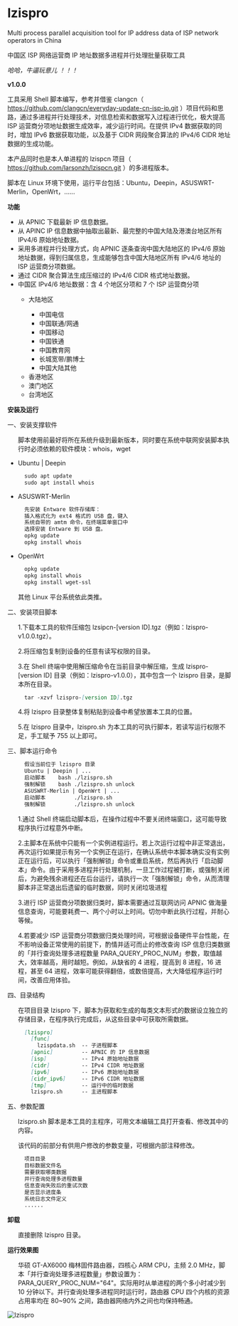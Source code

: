 # lzispro
Multi process parallel acquisition tool for IP address data of ISP network operators in China

中国区 ISP 网络运营商 IP 地址数据多进程并行处理批量获取工具

*哈哈，牛逼玩意儿 ！！！*

**v1.0.0**

工具采用 Shell 脚本编写，参考并借鉴 clangcn（ https://github.com/clangcn/everyday-update-cn-isp-ip.git ）项目代码和思路，通过多进程并行处理技术，对信息检索和数据写入过程进行优化，极大提高 ISP 运营商分项地址数据生成效率，减少运行时间。在提供 IPv4 数据获取的同时，增加 IPv6 数据获取功能，以及基于 CIDR 网段聚合算法的 IPv4/6 CIDR 地址数据的生成功能。

本产品同时也是本人单进程的 lzispcn 项目（ https://github.com/larsonzh/lzispcn.git ）的多进程版本。

脚本在 Linux 环境下使用，运行平台包括：Ubuntu，Deepin，ASUSWRT-Merlin，OpenWrt，......

**功能**
<ul><li>从 APNIC 下载最新 IP 信息数据。</li>
<li>从 APINC IP 信息数据中抽取出最新、最完整的中国大陆及港澳台地区所有 IPv4/6 原始地址数据。</li>
<li>采用多进程并行处理方式，向 APNIC 逐条查询中国大陆地区的 IPv4/6 原始地址数据，得到归属信息，生成能够包含中国大陆地区所有 IPv4/6 地址的 ISP 运营商分项数据。</li>
<li>通过 CIDR 聚合算法生成压缩过的 IPv4/6 CIDR 格式地址数据。</li>
<li>中国区 IPv4/6 地址数据：含 4 个地区分项和 7 个 ISP 运营商分项</li>
    <ul><li>大陆地区</li>
        <ul><li>中国电信</li>
        <li>中国联通/网通</li>
        <li>中国移动</li>
        <li>中国铁通</li>
        <li>中国教育网</li>
        <li>长城宽带/鹏博士</li>
        <li>中国大陆其他</li></ul>
    <li>香港地区</li>
    <li>澳门地区</li>
    <li>台湾地区</li></ul></ul>

**安装及运行**

一、安装支撑软件

<ul>脚本使用前最好将所在系统升级到最新版本，同时要在系统中联网安装脚本执行时必须依赖的软件模块：whois，wget</ul>
<ul><li>Ubuntu | Deepin</li>

```markdown
  sudo apt update
  sudo apt install whois
```
<li>ASUSWRT-Merlin</li>

```markdown
  先安装 Entware 软件存储库：
  插入格式化为 ext4 格式的 USB 盘，键入
  系统自带的 amtm 命令，在终端菜单窗口中
  选择安装 Entware 到 USB 盘。
  opkg update
  opkg install whois
```
<li>OpenWrt</li>

```markdown
  opkg update
  opkg install whois
  opkg install wget-ssl
```
</ul>

<ul>其他 Linux 平台系统依此类推。</ul>

二、安装项目脚本

<ul>1.下载本工具的软件压缩包 lzsipcn-[version ID].tgz（例如：lzispro-v1.0.0.tgz）。</ul>

<ul>2.将压缩包复制到设备的任意有读写权限的目录。</ul>

<ul>3.在 Shell 终端中使用解压缩命令在当前目录中解压缩，生成 lzispro-[version ID] 目录（例如：lzispro-v1.0.0），其中包含一个 lzispro 目录，是脚本所在目录。</ul>
<ul>

```markdown
  tar -xzvf lzispro-[version ID].tgz
```
</ul>

<ul>4.将 lzispro 目录整体复制粘贴到设备中希望放置本工具的位置。</ul>

<ul>5.在 lzispro 目录中，lzispro.sh 为本工具的可执行脚本，若读写运行权限不足，手工赋予 755 以上即可。</ul>

三、脚本运行命令

<ul>

```markdown
  假设当前位于 lzispro 目录
  Ubuntu | Deepin | ...
  启动脚本    bash ./lzispro.sh
  强制解锁    bash ./lzispro.sh unlock
  ASUSWRT-Merlin | OpenWrt | ...
  启动脚本         ./lzispro.sh
  强制解锁         ./lzispro.sh unlock
```
</ul>
<ul>1.通过 Shell 终端启动脚本后，在操作过程中不要关闭终端窗口，这可能导致程序执行过程意外中断。</ul>
<ul>2.主脚本在系统中只能有一个实例进程运行。若上次运行过程中非正常退出，再次运行如果提示有另一个实例正在运行，在确认系统中本脚本确实没有实例正在运行后，可以执行「强制解锁」命令或重启系统，然后再执行「启动脚本」命令。由于采用多进程并行处理机制，一旦工作过程被打断，或强制关闭后，为避免残余进程还在后台运行，请执行一次「强制解锁」命令，从而清理脚本非正常退出后遗留的临时数据，同时关闭垃圾进程</ul>
<ul>3.进行 ISP 运营商分项数据归类时，脚本需要通过互联网访问 APNIC 做海量信息查询，可能要耗费一、两个小时以上时间。切勿中断此执行过程，并耐心等候。</ul>
<ul>4.若要减少 ISP 运营商分项数据归类处理时间，可根据设备硬件平台性能，在不影响设备正常使用的前提下，酌情并适可而止的修改查询 ISP 信息归类数据的「并行查询处理多进程数量 PARA_QUERY_PROC_NUM」参数，取值越大，效率越高，用时越短。例如，从缺省的 4 进程，提高到 8 进程，16 进程，甚至 64 进程，效率可能获得翻倍，或数倍提高，大大降低程序运行时间，改善应用体验。</ul>

四、目录结构

<ul>在项目目录 lzispro 下，脚本为获取和生成的每类文本形式的数据设立独立的存储目录，在程序执行完成后，从这些目录中可获取所需数据。</ul>
<ul>

```markdown
  [lzispro]
    [func]
      lzispdata.sh  -- 子进程脚本
    [apnic]         -- APNIC 的 IP 信息数据
    [isp]           -- IPv4 原始地址数据
    [cidr]          -- IPv4 CIDR 地址数据
    [ipv6]          -- IPv6 原始地址数据
    [cidr_ipv6]     -- IPv6 CIDR 地址数据
    [tmp]           -- 运行中的临时数据
    lzispro.sh      -- 主进程脚本
```
</ul>

五、参数配置

<ul>lzispro.sh 脚本是本工具的主程序，可用文本编辑工具打开查看、修改其中的内容。</ul>
    
<ul>该代码的前部分有供用户修改的参数变量，可根据内部注释修改。</ul>
<ul>

```markdown
  项目目录
  目标数据文件名
  需要获取哪类数据
  并行查询处理多进程数量
  信息查询失败后的重试次数
  是否显示进度条
  系统日志文件定义
  ......
```
</ul>

**卸载**

<ul>直接删除 lzispro 目录。</ul>

**运行效果图**
<ul>华硕 GT-AX6000 梅林固件路由器，四核心 ARM CPU，主频 2.0 MHz，脚本「并行查询处理多进程数量」参数设置为：PARA_QUERY_PROC_NUM="64"。实际用时从单进程的两个多小时减少到 10 分钟以下。并行查询处理多进程同时运行时，路由器 CPU 四个内核的资源占用率均在 80~90% 之间，路由器网络内外之间也均保持畅通。</ul>

![lzispro](https://user-images.githubusercontent.com/73221087/230725155-b2e685d1-d8ba-4f44-8edc-0cd77a92ecae.jpg)
